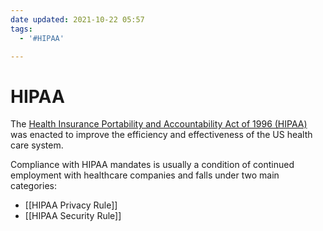 ```yaml
---
date updated: 2021-10-22 05:57
tags:
  - '#HIPAA'

---
```


# HIPAA

The [Health Insurance Portability and Accountability Act of 1996 (HIPAA)](https://aspe.hhs.gov/report/health-insurance-portability-and-accountability-act-1996) was enacted to improve the efficiency and effectiveness of the US health care system.

Compliance with HIPAA mandates is usually a condition of continued employment with healthcare companies and falls under two main categories:

- [[HIPAA Privacy Rule]]
- [[HIPAA Security Rule]]


